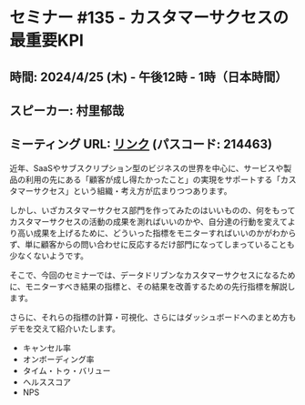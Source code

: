 # セミナー #135 - カスタマーサクセスの最重要KPI 

## 時間: 2024/4/25 (木) - 午後12時 - 1時（日本時間）
## スピーカー: 村里郁哉
## ミーティング URL: [リンク](https://us02web.zoom.us/j/331585134?pwd=VGVyeXBRWjFMT2hESFdhSU45Z2d0dz09) (パスコード: 214463)

近年、SaaSやサブスクリプション型のビジネスの世界を中心に、サービスや製品の利用の先にある「顧客が成し得たかったこと」の実現をサポートする「カスタマーサクセス」という組織・考え方が広まりつつあります。

しかし、いざカスタマーサクセス部門を作ってみたのはいいものの、何をもってカスタマーサクセスの活動の成果を測ればいいのかや、自分達の行動を変えてより高い成果を上げるために、どういった指標をモニターすればいいのかがわからず、単に顧客からの問い合わせに反応するだけ部門になってしまっていることも少なくないようです。

そこで、今回のセミナーでは、データドリブンなカスタマーサクセスになるために、モニターすべき結果の指標と、その結果を改善するための先行指標を解説します。

さらに、それらの指標の計算・可視化、さらにはダッシュボードへのまとめ方もデモを交えて紹介いたします。

* キャンセル率
* オンボーディング率
* タイム・トゥ・バリュー
* ヘルススコア
* NPS